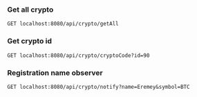 ### Get all crypto

~~~
GET localhost:8080/api/crypto/getAll
~~~

### Get crypto id

~~~
GET localhost:8080/api/crypto/cryptoCode?id=90
~~~

### Registration name observer

~~~
GET localhost:8080/api/crypto/notify?name=Eremey&symbol=BTC
~~~
